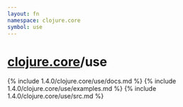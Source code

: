 ```yaml
---
layout: fn
namespace: clojure.core
symbol: use
---
```


# [clojure.core](../)/use

{% include 1.4.0/clojure.core/use/docs.md %}
{% include 1.4.0/clojure.core/use/examples.md %}
{% include 1.4.0/clojure.core/use/src.md %}


